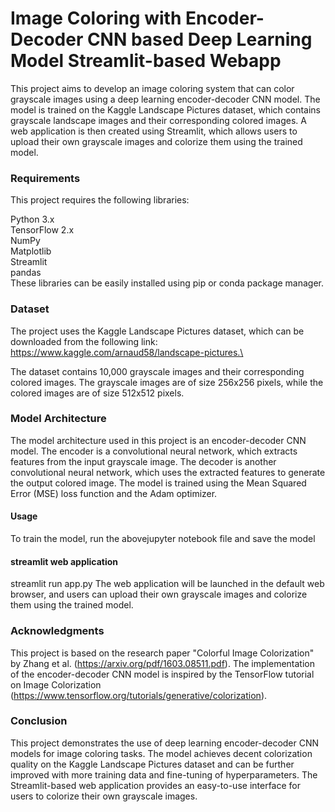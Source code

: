 # Image Coloring with Encoder-Decoder CNN based Deep Learning Model Streamlit-based Webapp
This project aims to develop an image coloring system that can color grayscale images using a deep learning encoder-decoder CNN model. The model is trained on the Kaggle Landscape Pictures dataset, which contains grayscale landscape images and their corresponding colored images. A web application is then created using Streamlit, which allows users to upload their own grayscale images and colorize them using the trained model.

### Requirements
This project requires the following libraries:

Python 3.x\
TensorFlow 2.x\
NumPy\
Matplotlib\
Streamlit\
pandas\
These libraries can be easily installed using pip or conda package manager.

### Dataset
The project uses the Kaggle Landscape Pictures dataset, which can be downloaded from the following link: https://www.kaggle.com/arnaud58/landscape-pictures.\

The dataset contains 10,000 grayscale images and their corresponding colored images. The grayscale images are of size 256x256 pixels, while the colored images are of size 512x512 pixels.

### Model Architecture
The model architecture used in this project is an encoder-decoder CNN model. The encoder is a convolutional neural network, which extracts features from the input grayscale image. The decoder is another convolutional neural network, which uses the extracted features to generate the output colored image. The model is trained using the Mean Squared Error (MSE) loss function and the Adam optimizer.

#### Usage
To train the model, run the abovejupyter notebook file and save the model

#### streamlit web application
streamlit run app.py
The web application will be launched in the default web browser, and users can upload their own grayscale images and colorize them using the trained model.

### Acknowledgments
This project is based on the research paper "Colorful Image Colorization" by Zhang et al. (https://arxiv.org/pdf/1603.08511.pdf). The implementation of the encoder-decoder CNN model is inspired by the TensorFlow tutorial on Image Colorization (https://www.tensorflow.org/tutorials/generative/colorization).

### Conclusion
This project demonstrates the use of deep learning encoder-decoder CNN models for image coloring tasks. The model achieves decent colorization quality on the Kaggle Landscape Pictures dataset and can be further improved with more training data and fine-tuning of hyperparameters. The Streamlit-based web application provides an easy-to-use interface for users to colorize their own grayscale images.
